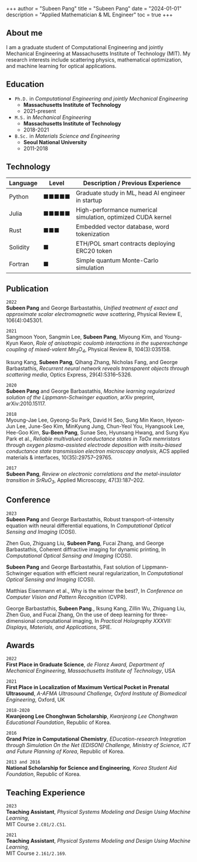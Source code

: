 +++
author = "Subeen Pang"
title = "Subeen Pang"
date = "2024-01-01"
description = "Applied Mathematician & ML Engineer"
toc = true
+++

## About me
I am a graduate student of Computational Engineering and jointly Mechanical Engineering
at Massachusetts Institute of Technology (MIT).
My research interests include scattering physics, mathematical optimization,
and machine learning for optical applications.

## Education
- `Ph.D.` in *Computational Engineering and jointly Mechanical Engineering*
  - **Massachusetts Institute of Technology**
  - 2021-present
- `M.S.` in *Mechanical Engineering*
  - **Massachusetts Institute of Technology**
  - 2018-2021
- `B.Sc.` in *Materials Science and Engineering*
  - **Seoul National University**
  - 2011-2018

## Technology
| Language   | Level     | Description / Previous Experience  |
| --------  | -------- | ------ |
| Python | ■■■■■ | Graduate study in ML, head AI engineer in startup |
| Julia | ■■■■■ | High-performance numerical simulation, optimized CUDA kernel |
| Rust | ■■■ | Embedded vector database, word tokenization |
| Solidity | ■ | ETH/POL smart contracts deploying ERC20 token |
| Fortran | ■ | Simple quantum Monte-Carlo simulation |


## Publication
`2022`\
**Subeen Pang** and George Barbastathis, *Unified treatment of exact and approximate scalar electromagnetic wave scattering*, Physical Review E, 106(4):045301.

`2021`\
Sangmoon Yoon, Sangmin Lee, **Subeen Pang**, Miyoung Kim, and Young-Kyun Kwon, *Role of anisotropic coulomb interactions in the superexchange coupling of mixed-valent Mn<sub>3</sub>O<sub>4</sub>*, Physical Review B, 104(3):035158.

Iksung Kang, **Subeen Pang**, Qihang Zhang, Nicholas Fang, and George Barbastathis, *Recurrent neural network reveals transparent objects through scattering media*, Optics Express, 29(4):5316–5326.

`2020`\
**Subeen Pang** and George Barbastathis, *Machine learning regularized solution of the Lippmann-Schwinger equation*, arXiv preprint, arXiv:2010.15117.

`2018`\
Myoung-Jae Lee, Gyeong-Su Park, David H Seo, Sung Min Kwon, Hyeon-Jun Lee, June-Seo Kim, MinKyung Jung, Chun-Yeol You, Hyangsook Lee, Hee-Goo Kim, **Su-Been Pang**, Sunae Seo, Hyunsang Hwang, and Sung Kyu Park et al., *Reliable multivalued conductance states in TaOx memristors through oxygen plasma-assisted electrode deposition with insitu-biased conductance state transmission electron microscopy analysis*, ACS applied materials & interfaces, 10(35):29757–29765.

`2017`\
**Subeen Pang**, *Review on electronic correlations and the metal-insulator transition in SrRuO<sub>3</sub>*, Applied Microscopy, 47(3):187–202.

## Conference
`2023`\
**Subeen Pang** and George Barbastathis, Robust transport-of-intensity equation with neural differential equations, In *Computational Optical Sensing and Imaging* (COSI).

Zhen Guo, Zhiguang Liu, **Subeen Pang**, Fucai Zhang, and George Barbastathis, Coherent diffractive imaging for dynamic printing, In *Computational Optical Sensing and Imaging* (COSI).

**Subeen Pang** and George Barbastathis, Fast solution of Lippmann-Schwinger equation with efficient neural regularization, In *Computational Optical Sensing and Imaging* (COSI).

Matthias Eisenmann et al., Why is the winner the best?, In *Conference on Computer Vision and Pattern Recognition* (CVPR).

George Barbastathis, **Subeen Pang**., Iksung Kang, Zillin Wu, Zhiguang Liu, Zhen Guo, and Fucai Zhang, On the use of deep learning for three-dimensional computational imaging, In *Practical Holography XXXVII: Displays, Materials, and Applications*, SPIE.

## Awards

`2022`\
**First Place in Graduate Science**, *de Florez Award, Department of Mechanical Engineering, Massachusetts Institute of Technology*, USA

`2021`\
**First Place in Localization of Maximum Vertical Pocket in Prenatal Ultrasound**, *A-AFMA Ultrasound Challenge, Oxford Institute of Biomedical Engineering*, Oxford, UK

`2018-2020`\
**Kwanjeong Lee Chonghwan Scholarship**, *Kwanjeong Lee Chonghwan Educational Foundation*, Republic of Korea.

`2016`\
**Grand Prize in Computational Chemistry**, *EDucation-research Integration through Simulation On the Net (EDISON) Challenge, Ministry of Science, ICT and Future Planning of Korea*, Republic of Korea.

`2013 and 2016`\
**National Scholarship for Science and Engineering**, *Korea Student Aid Foundation*, Republic of Korea.


## Teaching Experience

`2023`\
**Teaching Assistant**, *Physical Systems Modeling and Design Using Machine Learning*, \
MIT Course `2.C01/2.C51`.

`2021`\
**Teaching Assistant**, *Physical Systems Modeling and Design Using Machine Learning*, \
MIT Course `2.161/2.169`.